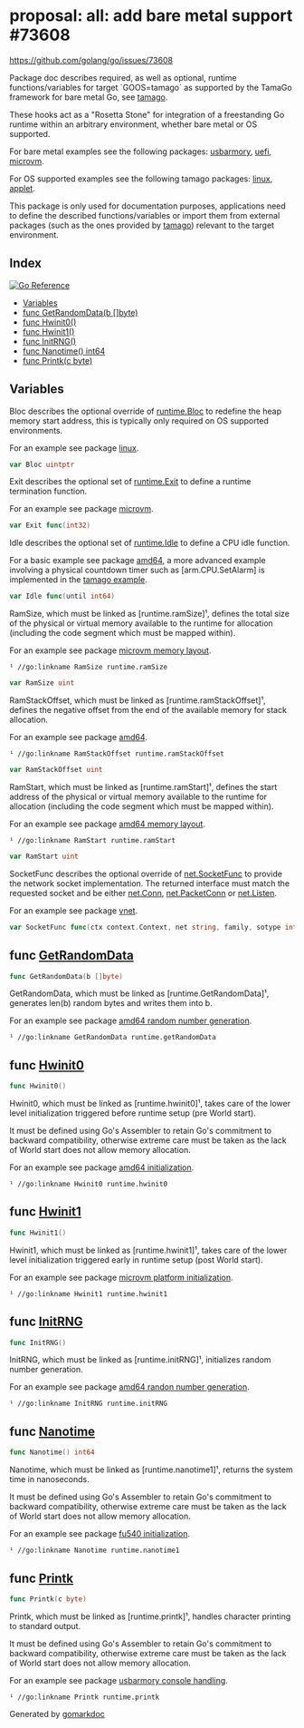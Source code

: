 <!-- Code generated by gomarkdoc. DO NOT EDIT -->

# proposal: all: add bare metal support #73608

https://github.com/golang/go/issues/73608

Package doc describes required, as well as optional, runtime functions/variables for target \`GOOS=tamago\` as supported by the TamaGo framework for bare metal Go, see [tamago](<https://github.com/usbarmory/tamago>).

These hooks act as a "Rosetta Stone" for integration of a freestanding Go runtime within an arbitrary environment, whether bare metal or OS supported.

For bare metal examples see the following packages: [usbarmory](<https://github.com/usbarmory/tamago/tree/master/board/usbarmory>), [uefi](<https://github.com/usbarmory/go-boot/tree/main/uefi>), [microvm](<https://github.com/usbarmory/tamago/tree/master/board/firecracker/microvm>).

For OS supported examples see the following tamago packages: [linux](<https://github.com/usbarmory/tamago/tree/master/user/linux>), [applet](<https://github.com/usbarmory/GoTEE/tree/master/applet>).

This package is only used for documentation purposes, applications need to define the described functions/variables or import them from external packages \(such as the ones provided by [tamago](<https://github.com/usbarmory/tamago>)\) relevant to the target environment.

## Index

[![Go Reference](https://pkg.go.dev/badge/github.com/abarisani/goos-none-proposal/doc.svg)](https://pkg.go.dev/github.com/abarisani/goos-none-proposal/doc)

- [Variables](<#variables>)
- [func GetRandomData\(b \[\]byte\)](<#GetRandomData>)
- [func Hwinit0\(\)](<#Hwinit0>)
- [func Hwinit1\(\)](<#Hwinit1>)
- [func InitRNG\(\)](<#InitRNG>)
- [func Nanotime\(\) int64](<#Nanotime>)
- [func Printk\(c byte\)](<#Printk>)


## Variables

<a name="Bloc"></a>Bloc describes the optional override of [runtime.Bloc](<https://pkg.go.dev/runtime/#Bloc>) to redefine the heap memory start address, this is typically only required on OS supported environments.

For an example see package [linux](<https://github.com/usbarmory/tamago/blob/master/user/linux/runtime.go>).

```go
var Bloc uintptr
```

<a name="Exit"></a>Exit describes the optional set of [runtime.Exit](<https://pkg.go.dev/runtime/#Exit>) to define a runtime termination function.

For an example see package [microvm](<https://github.com/usbarmory/tamago/blob/master/board/qemu/microvm/microvm.go>).

```go
var Exit func(int32)
```

<a name="Idle"></a>Idle describes the optional set of [runtime.Idle](<https://pkg.go.dev/runtime/#Idle>) to define a CPU idle function.

For a basic example see package [amd64](<https://github.com/usbarmory/tamago/blob/master/amd64/amd64.go>), a more advanced example involving a physical countdown timer such as \[arm.CPU.SetAlarm\] is implemented in the [tamago example](<https://github.com/usbarmory/tamago-example/blob/master/network/imx.go>).

```go
var Idle func(until int64)
```

<a name="RamSize"></a>RamSize, which must be linked as \[runtime.ramSize\]¹, defines the total size of the physical or virtual memory available to the runtime for allocation \(including the code segment which must be mapped within\).

For an example see package [microvm memory layout](<https://github.com/usbarmory/tamago/blob/master/board/firecracker/microvm/mem.go>).

```
¹ //go:linkname RamSize runtime.ramSize
```

```go
var RamSize uint
```

<a name="RamStackOffset"></a>RamStackOffset, which must be linked as \[runtime.ramStackOffset\]¹, defines the negative offset from the end of the available memory for stack allocation.

For an example see package [amd64](<https://github.com/usbarmory/tamago/blob/master/amd64/amd64.go>).

```
¹ //go:linkname RamStackOffset runtime.ramStackOffset
```

```go
var RamStackOffset uint
```

<a name="RamStart"></a>RamStart, which must be linked as \[runtime.ramStart\]¹, defines the start address of the physical or virtual memory available to the runtime for allocation \(including the code segment which must be mapped within\).

For an example see package [amd64 memory layout](<https://github.com/usbarmory/tamago/blob/master/amd64/mem.go>).

```
¹ //go:linkname RamStart runtime.ramStart
```

```go
var RamStart uint
```

<a name="SocketFunc"></a>SocketFunc describes the optional override of [net.SocketFunc](<https://pkg.go.dev/net/#SocketFunc>) to provide the network socket implementation. The returned interface must match the requested socket and be either [net.Conn](<https://pkg.go.dev/net/#Conn>), [net.PacketConn](<https://pkg.go.dev/net/#PacketConn>) or [net.Listen](<https://pkg.go.dev/net/#Listen>).

For an example see package [vnet](<https://github.com/usbarmory/virtio-net/blob/master/runtime.go>).

```go
var SocketFunc func(ctx context.Context, net string, family, sotype int, laddr, raddr Addr) (interface{}, error)
```

<a name="GetRandomData"></a>
## func [GetRandomData](<https://github.com/abarisani/goos-none-proposal/blob/main/doc/api_doc_stub.go#L112>)

```go
func GetRandomData(b []byte)
```

GetRandomData, which must be linked as \[runtime.GetRandomData\]¹, generates len\(b\) random bytes and writes them into b.

For an example see package [amd64 random number generation](<https://github.com/usbarmory/tamago/blob/master/amd64/rng.go>).

```
¹ //go:linkname GetRandomData runtime.getRandomData
```

<a name="Hwinit0"></a>
## func [Hwinit0](<https://github.com/abarisani/goos-none-proposal/blob/main/doc/api_doc_stub.go#L60>)

```go
func Hwinit0()
```

Hwinit0, which must be linked as \[runtime.hwinit0\]¹, takes care of the lower level initialization triggered before runtime setup \(pre World start\).

It must be defined using Go's Assembler to retain Go's commitment to backward compatibility, otherwise extreme care must be taken as the lack of World start does not allow memory allocation.

For an example see package [amd64 initialization](<https://github.com/usbarmory/tamago/blob/master/amd64/mem.go>).

```
¹ //go:linkname Hwinit0 runtime.hwinit0
```

<a name="Hwinit1"></a>
## func [Hwinit1](<https://github.com/abarisani/goos-none-proposal/blob/main/doc/api_doc_stub.go#L72>)

```go
func Hwinit1()
```

Hwinit1, which must be linked as \[runtime.hwinit1\]¹, takes care of the lower level initialization triggered early in runtime setup \(post World start\).

For an example see package [microvm platform initialization](<https://github.com/usbarmory/tamago/blob/master/board/firecracker/microvm/microvm.go>).

```
¹ //go:linkname Hwinit1 runtime.hwinit1
```

<a name="InitRNG"></a>
## func [InitRNG](<https://github.com/abarisani/goos-none-proposal/blob/main/doc/api_doc_stub.go#L100>)

```go
func InitRNG()
```

InitRNG, which must be linked as \[runtime.initRNG\]¹, initializes random number generation.

For an example see package [amd64 randon number generation](<https://github.com/usbarmory/tamago/blob/master/amd64/rng.go>).

```
¹ //go:linkname InitRNG runtime.initRNG
```

<a name="Nanotime"></a>
## func [Nanotime](<https://github.com/abarisani/goos-none-proposal/blob/main/doc/api_doc_stub.go#L128>)

```go
func Nanotime() int64
```

Nanotime, which must be linked as \[runtime.nanotime1\]¹, returns the system time in nanoseconds.

It must be defined using Go's Assembler to retain Go's commitment to backward compatibility, otherwise extreme care must be taken as the lack of World start does not allow memory allocation.

For an example see package [fu540 initialization](<https://github.com/usbarmory/tamago/blob/master/soc/sifive/fu540/init.go>).

```
¹ //go:linkname Nanotime runtime.nanotime1
```

<a name="Printk"></a>
## func [Printk](<https://github.com/abarisani/goos-none-proposal/blob/main/doc/api_doc_stub.go#L88>)

```go
func Printk(c byte)
```

Printk, which must be linked as \[runtime.printk\]¹, handles character printing to standard output.

It must be defined using Go's Assembler to retain Go's commitment to backward compatibility, otherwise extreme care must be taken as the lack of World start does not allow memory allocation.

For an example see package [usbarmory console handling](<https://github.com/usbarmory/tamago/blob/master/board/usbarmory/mk2/console.go>).

```
¹ //go:linkname Printk runtime.printk
```

Generated by [gomarkdoc](<https://github.com/princjef/gomarkdoc>)
